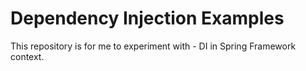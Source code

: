 # Dependency Injection Examples

This repository is for me to experiment with - DI in Spring Framework context. 

